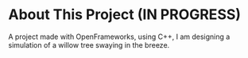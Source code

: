 # About This Project (IN PROGRESS)

A project made with OpenFrameworks, using C++, I am designing a simulation of a willow tree swaying in the breeze. 
